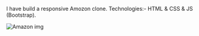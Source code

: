 I have build a responsive Amozon clone.
Technologies:- HTML & CSS & JS (Bootstrap).

![Amazon img](https://github.com/user-attachments/assets/470135a3-3a6f-4b17-9541-c3c90adf513c)


